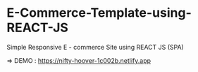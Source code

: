 # E-Commerce-Template-using-REACT-JS

Simple Responsive E - commerce Site using REACT JS (SPA) 

=> DEMO : https://nifty-hoover-1c002b.netlify.app
